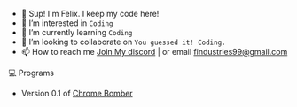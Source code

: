 - 👋 Sup! I'm Felix. I keep my code here! 
- 👀 I’m interested in ```Coding```
- 🌱 I’m currently learning ```Coding```
- 💞️ I’m looking to collaborate on ```You guessed it! Coding.```
- 📫 How to reach me [Join My discord](https://discord.com/invite/aqA34xCkvk) | or email findustries99@gmail.com

💻 Programs
- Version 0.1 of [Chrome Bomber](https://github.com/felixbennett/chromebomber)
